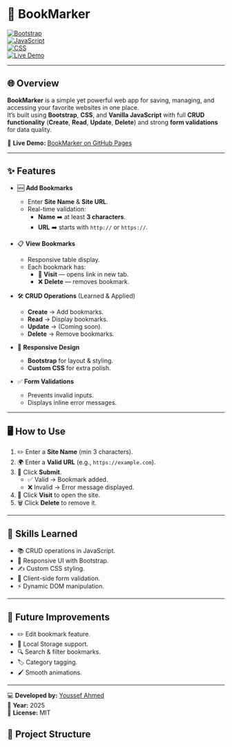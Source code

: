 # 📑 BookMarker

[![Bootstrap](https://img.shields.io/badge/Bootstrap-5.0-blueviolet?style=for-the-badge&logo=bootstrap&logoColor=white)](https://getbootstrap.com/)  
[![JavaScript](https://img.shields.io/badge/JavaScript-Vanilla-yellow?style=for-the-badge&logo=javascript&logoColor=black)](https://developer.mozilla.org/en-US/docs/Web/JavaScript)  
[![CSS](https://img.shields.io/badge/CSS-Custom-blue?style=for-the-badge&logo=css3&logoColor=white)](https://developer.mozilla.org/en-US/docs/Web/CSS)  
[![Live Demo](https://img.shields.io/badge/Live%20Demo-BookMarker-brightgreen?style=for-the-badge&logo=google-chrome&logoColor=white)](https://youssef-ahmed00.github.io/Bookmarker/)

---

## 🌐 Overview  
**BookMarker** is a simple yet powerful web app for saving, managing, and accessing your favorite websites in one place.  
It’s built using **Bootstrap**, **CSS**, and **Vanilla JavaScript** with full **CRUD functionality** (**Create**, **Read**, **Update**, **Delete**) and strong **form validations** for data quality.  

📌 **Live Demo:** [BookMarker on GitHub Pages](https://youssef-ahmed00.github.io/Bookmarker/)

---

## ✨ Features  

- 🆕 **Add Bookmarks**  
  - Enter **Site Name** & **Site URL**.  
  - Real-time validation:
    - **Name** ➡️ at least **3 characters**.  
    - **URL** ➡️ starts with `http://` or `https://`.  

- 📋 **View Bookmarks**  
  - Responsive table display.  
  - Each bookmark has:
    - 🔗 **Visit** — opens link in new tab.  
    - ❌ **Delete** — removes bookmark.  

- 🛠 **CRUD Operations** (Learned & Applied)  
  - **Create** → Add bookmarks.  
  - **Read** → Display bookmarks.  
  - **Update** → (Coming soon).  
  - **Delete** → Remove bookmarks.  

- 🎨 **Responsive Design**  
  - **Bootstrap** for layout & styling.  
  - **Custom CSS** for extra polish.  

- ✅ **Form Validations**  
  - Prevents invalid inputs.  
  - Displays inline error messages.  

---
## 🖥 How to Use  

1. ✏️ Enter a **Site Name** (min 3 characters).  
2. 🌍 Enter a **Valid URL** (e.g., `https://example.com`).  
3. 📌 Click **Submit**.  
   - ✅ Valid → Bookmark added.  
   - ❌ Invalid → Error message displayed.  
4. 🔗 Click **Visit** to open the site.  
5. 🗑 Click **Delete** to remove it.  

---

## 🧠 Skills Learned  

- 📚 CRUD operations in JavaScript.  
- 🎨 Responsive UI with Bootstrap.  
- ✍️ Custom CSS styling.  
- 🧾 Client-side form validation.  
- ⚡ Dynamic DOM manipulation.  

---

## 🚀 Future Improvements  

- ✏️ Edit bookmark feature.  
- 💾 Local Storage support.  
- 🔍 Search & filter bookmarks.  
- 🏷 Category tagging.  
- 🖌 Smooth animations.  

---

💻 **Developed by:** [Youssef Ahmed](https://github.com/Youssef-Ahmed00)  
📅 **Year:** 2025  
📜 **License:** MIT  


## 📂 Project Structure  

